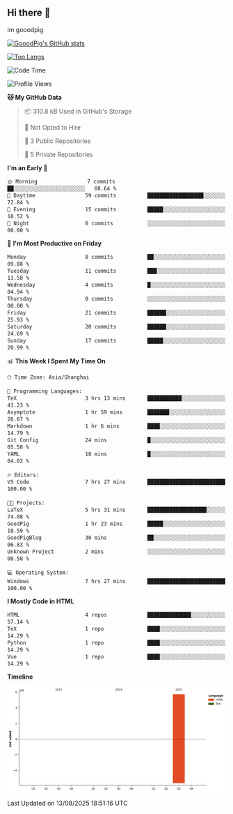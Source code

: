 ## Hi there 👋
im gooodpig

[![GooodPig's GitHub stats](https://github-readme-stats.vercel.app/api?username=gooodpig&count_private=true&show_icons=true)](https://github.com/anuraghazra/github-readme-stats)

[![Top Langs](https://github-readme-stats.vercel.app/api/top-langs/?username=gooodpig&layout=compact)](https://github.com/anuraghazra/github-readme-stats)

<!--START_SECTION:waka-->
![Code Time](http://img.shields.io/badge/Code%20Time-27%20hrs%2038%20mins-blue)

![Profile Views](http://img.shields.io/badge/Profile%20Views-58-blue)

**🐱 My GitHub Data** 

> 📦 310.8 kB Used in GitHub's Storage 
 > 
> 🚫 Not Opted to Hire
 > 
> 📜 3 Public Repositories 
 > 
> 🔑 5 Private Repositories 
 > 
**I'm an Early 🐤** 

```text
🌞 Morning                7 commits           ██░░░░░░░░░░░░░░░░░░░░░░░   08.64 % 
🌆 Daytime                59 commits          ██████████████████░░░░░░░   72.84 % 
🌃 Evening                15 commits          █████░░░░░░░░░░░░░░░░░░░░   18.52 % 
🌙 Night                  0 commits           ░░░░░░░░░░░░░░░░░░░░░░░░░   00.00 % 
```
📅 **I'm Most Productive on Friday** 

```text
Monday                   8 commits           ██░░░░░░░░░░░░░░░░░░░░░░░   09.88 % 
Tuesday                  11 commits          ███░░░░░░░░░░░░░░░░░░░░░░   13.58 % 
Wednesday                4 commits           █░░░░░░░░░░░░░░░░░░░░░░░░   04.94 % 
Thursday                 0 commits           ░░░░░░░░░░░░░░░░░░░░░░░░░   00.00 % 
Friday                   21 commits          ██████░░░░░░░░░░░░░░░░░░░   25.93 % 
Saturday                 20 commits          ██████░░░░░░░░░░░░░░░░░░░   24.69 % 
Sunday                   17 commits          █████░░░░░░░░░░░░░░░░░░░░   20.99 % 
```


📊 **This Week I Spent My Time On** 

```text
🕑︎ Time Zone: Asia/Shanghai

💬 Programming Languages: 
TeX                      3 hrs 13 mins       ███████████░░░░░░░░░░░░░░   43.23 % 
Asymptote                1 hr 59 mins        ███████░░░░░░░░░░░░░░░░░░   26.67 % 
Markdown                 1 hr 6 mins         ████░░░░░░░░░░░░░░░░░░░░░   14.79 % 
Git Config               24 mins             █░░░░░░░░░░░░░░░░░░░░░░░░   05.58 % 
YAML                     18 mins             █░░░░░░░░░░░░░░░░░░░░░░░░   04.02 % 

🔥 Editors: 
VS Code                  7 hrs 27 mins       █████████████████████████   100.00 % 

🐱‍💻 Projects: 
LaTeX                    5 hrs 31 mins       ███████████████████░░░░░░   74.08 % 
GoodPig                  1 hr 23 mins        █████░░░░░░░░░░░░░░░░░░░░   18.59 % 
GoodPigBlog              30 mins             ██░░░░░░░░░░░░░░░░░░░░░░░   06.83 % 
Unknown Project          2 mins              ░░░░░░░░░░░░░░░░░░░░░░░░░   00.50 % 

💻 Operating System: 
Windows                  7 hrs 27 mins       █████████████████████████   100.00 % 
```

**I Mostly Code in HTML** 

```text
HTML                     4 repos             ██████████████░░░░░░░░░░░   57.14 % 
TeX                      1 repo              ████░░░░░░░░░░░░░░░░░░░░░   14.29 % 
Python                   1 repo              ████░░░░░░░░░░░░░░░░░░░░░   14.29 % 
Vue                      1 repo              ████░░░░░░░░░░░░░░░░░░░░░   14.29 % 
```



**Timeline**

![Lines of Code chart](https://raw.githubusercontent.com/gooodpig/gooodpig/main/assets/bar_graph.png)


 Last Updated on 13/08/2025 18:51:16 UTC
<!--END_SECTION:waka-->


<!--
**gooodpig/gooodpig** is a ✨ _special_ ✨ repository because its `README.md` (this file) appears on your GitHub profile.

Here are some ideas to get you started:

- 🔭 I’m currently working on ...
- 🌱 I’m currently learning ...
- 👯 I’m looking to collaborate on ...
- 🤔 I’m looking for help with ...
- 💬 Ask me about ...
- 📫 How to reach me: ...
- 😄 Pronouns: ...
- ⚡ Fun fact: ...
-->
